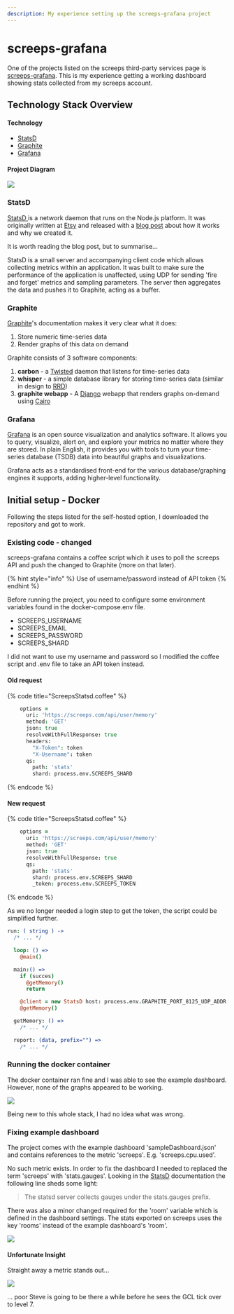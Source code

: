 ```yaml
---
description: My experience setting up the screeps-grafana project
---
```


# screeps-grafana

One of the projects listed on the screeps third-party services page is [screeps-grafana](https://github.com/screepers/screeps-grafana). This is my experience getting a working dashboard showing stats collected from my screeps account.

## Technology Stack Overview

#### Technology

* [StatsD](https://github.com/statsd/statsd)
* [Graphite](https://graphite.readthedocs.io/en/stable/index.html)
* [Grafana](https://grafana.com/docs/grafana/latest/basics/)

#### Project Diagram

![](../../.gitbook/assets/screeps-grafana.png)

### StatsD

[StatsD ](https://github.com/statsd/statsd)is a network daemon that runs on the Node.js platform. It was originally written at [Etsy](http://www.etsy.com/) and released with a [blog post](https://codeascraft.etsy.com/2011/02/15/measure-anything-measure-everything/) about how it works and why we created it.

It is worth reading the blog post, but to summarise...

StatsD is a small server and accompanying client code which allows collecting metrics within an application. It was built to make sure the performance of the application is unaffected, using UDP for sending 'fire and forget' metrics and sampling parameters. The server then aggregates the data and pushes it to Graphite, acting as a buffer.

### Graphite

[Graphite](https://graphite.readthedocs.io/en/stable/index.html)'s documentation makes it very clear what it does:

1. Store numeric time-series data
2. Render graphs of this data on demand

Graphite consists of 3 software components:

1. **carbon** - a [Twisted](http://www.twistedmatrix.com/) daemon that listens for time-series data
2. **whisper** - a simple database library for storing time-series data \(similar in design to [RRD](http://oss.oetiker.ch/rrdtool/)\)
3. **graphite webapp** - A [Django](http://www.djangoproject.com/) webapp that renders graphs on-demand using [Cairo](http://www.cairographics.org/)

### Grafana

[Grafana](https://grafana.com/docs/grafana/latest/basics/) is an open source visualization and analytics software. It allows you to query, visualize, alert on, and explore your metrics no matter where they are stored. In plain English, it provides you with tools to turn your time-series database \(TSDB\) data into beautiful graphs and visualizations.

Grafana acts as a standardised front-end for the various database/graphing engines it supports, adding higher-level functionality.



## Initial setup - Docker

Following the steps listed for the self-hosted option, I downloaded the repository and got to work.

### Existing code - changed

screeps-grafana contains a coffee script which it uses to poll the screeps API and push the changed to Graphite \(more on that later\).

{% hint style="info" %}
Use of username/password instead of API token
{% endhint %}

Before running the project, you need to configure some environment variables found in the docker-compose.env file.

* SCREEPS\_USERNAME
* SCREEPS\_EMAIL
* SCREEPS\_PASSWORD
* SCREEPS\_SHARD

I did not want to use my username and password so I modified the coffee script and .env file to take an API token instead.

#### Old request

{% code title="ScreepsStatsd.coffee" %}
```coffeescript
    options =
      uri: 'https://screeps.com/api/user/memory'
      method: 'GET' 
      json: true
      resolveWithFullResponse: true
      headers:
        "X-Token": token
        "X-Username": token
      qs:
        path: 'stats'
        shard: process.env.SCREEPS_SHARD
```
{% endcode %}

#### New request

{% code title="ScreepsStatsd.coffee" %}
```coffeescript
    options =
      uri: 'https://screeps.com/api/user/memory'
      method: 'GET' 
      json: true
      resolveWithFullResponse: true
      qs:
        path: 'stats'
        shard: process.env.SCREEPS_SHARD
        _token: process.env.SCREEPS_TOKEN
```
{% endcode %}

As we no longer needed a login step to get the token, the script could be simplified further.

```coffeescript
run: ( string ) ->
  /* ... */

  loop: () =>
    @main()

  main:() =>
    if (succes)
      @getMemory()
      return

    @client = new StatsD host: process.env.GRAPHITE_PORT_8125_UDP_ADDR
    @getMemory()

  getMemory: () =>
    /* ... */

  report: (data, prefix="") =>
    /* ... */
```

### Running the docker container

The docker container ran fine and I was able to see the example dashboard. However, none of the graphs appeared to be working.

![](../../.gitbook/assets/brokendashboard.png)

Being new to this whole stack, I had no idea what was wrong.

### Fixing example dashboard

The project comes with the example dashboard 'sampleDashboard.json' and contains references to the metric 'screeps'. E.g. 'screeps.cpu.used'.

No such metric exists. In order to fix the dashboard I needed to replaced the term 'screeps' with 'stats.gauges'. Looking in the [StatsD](https://statsd.readthedocs.io/en/v3.1/types.html#gauges) documentation the following line sheds some light:

> The statsd server collects gauges under the stats.gauges prefix.

There was also a minor changed required for the 'room' variable which is defined in the dashboard settings. The stats exported on screeps uses the key 'rooms' instead of the example dashboard's 'room'.

![](../../.gitbook/assets/image%20%282%29.png)

#### Unfortunate Insight

Straight away a metric stands out... 

![](../../.gitbook/assets/image%20%281%29.png)

... poor Steve is going to be there a while before he sees the GCL tick over to level 7.


